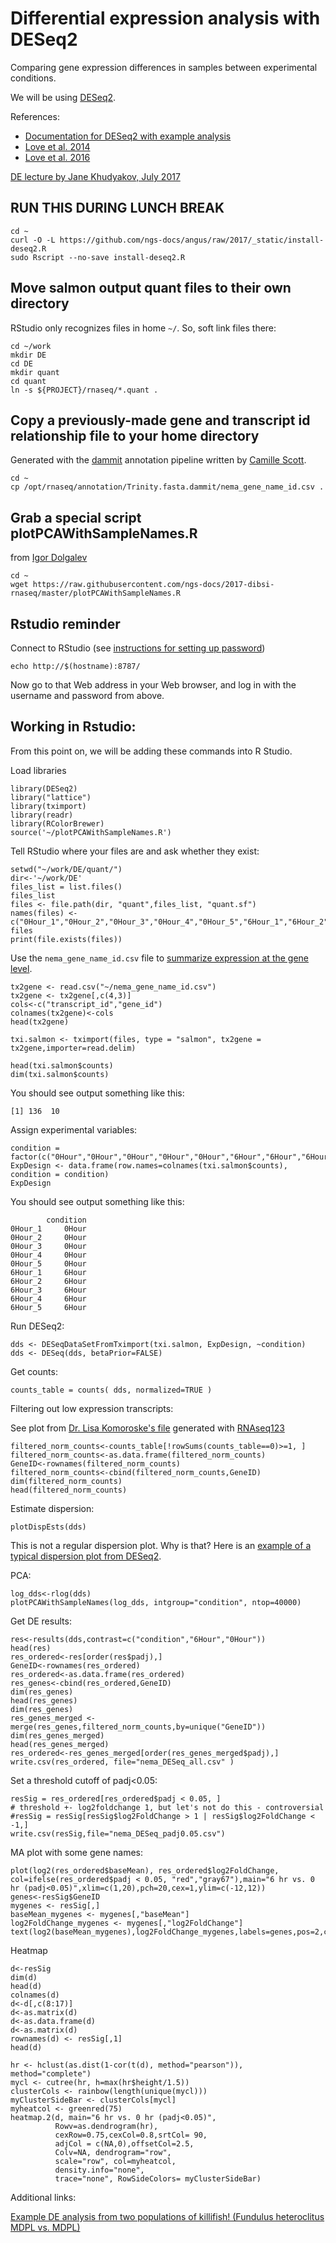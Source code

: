 # Differential expression analysis with DESeq2

Comparing gene expression differences in samples between experimental conditions. 

We will be using [DESeq2](https://bioconductor.org/packages/release/bioc/html/DESeq2.html).

References:
* [Documentation for DESeq2 with example analysis](https://bioconductor.org/packages/release/bioc/vignettes/DESeq2/inst/doc/DESeq2.html)
* [Love et al. 2014](https://genomebiology.biomedcentral.com/articles/10.1186/s13059-014-0550-8)
* [Love et al. 2016](https://www.nature.com/nbt/journal/v34/n12/full/nbt.3682.html)

[DE lecture by Jane Khudyakov, July 2017](_static/Jane_differential_expression.pdf)

## RUN THIS DURING LUNCH BREAK

```
cd ~
curl -O -L https://github.com/ngs-docs/angus/raw/2017/_static/install-deseq2.R
sudo Rscript --no-save install-deseq2.R
```

## Move salmon output quant files to their own directory

RStudio only recognizes files in home `~/`. So, soft link files there:

```
cd ~/work
mkdir DE
cd DE
mkdir quant
cd quant
ln -s ${PROJECT}/rnaseq/*.quant .
```


## Copy a previously-made gene and transcript id relationship file to your home directory

Generated with the [dammit](https://angus.readthedocs.io/en/2018/dammit_annotation.html) annotation pipeline written by [Camille Scott](http://www.camillescott.org/dammit/).
```
cd ~
cp /opt/rnaseq/annotation/Trinity.fasta.dammit/nema_gene_name_id.csv .
```

## Grab a special script plotPCAWithSampleNames.R

from [Igor Dolgalev](https://med.nyu.edu/research/scientific-cores-shared-resources/applied-bioinformatics-laboratories/leadership)

```
cd ~
wget https://raw.githubusercontent.com/ngs-docs/2017-dibsi-rnaseq/master/plotPCAWithSampleNames.R
```

## Rstudio reminder

Connect to RStudio (see [instructions for setting up password](https://setac-omics.readthedocs.io/en/latest/jetstream-bioconda-config.html))

```
echo http://$(hostname):8787/
```

Now go to that Web address in your Web browser, and log in with the username and password from above.

## Working in Rstudio:

From this point on, we will be adding these commands into R Studio.

Load libraries
```
library(DESeq2)
library("lattice")
library(tximport)
library(readr)
library(RColorBrewer)
source('~/plotPCAWithSampleNames.R')
```

Tell RStudio where your files are and ask whether they exist:

```
setwd("~/work/DE/quant/")
dir<-'~/work/DE'
files_list = list.files()
files_list
files <- file.path(dir, "quant",files_list, "quant.sf")
names(files) <- c("0Hour_1","0Hour_2","0Hour_3","0Hour_4","0Hour_5","6Hour_1","6Hour_2","6Hour_3","6Hour_4","6Hour_5")
files
print(file.exists(files))
```

Use the `nema_gene_name_id.csv` file to [summarize expression at the gene level](https://f1000research.com/articles/4-1521/v2).

```
tx2gene <- read.csv("~/nema_gene_name_id.csv")
tx2gene <- tx2gene[,c(4,3)]
cols<-c("transcript_id","gene_id")
colnames(tx2gene)<-cols
head(tx2gene)

txi.salmon <- tximport(files, type = "salmon", tx2gene = tx2gene,importer=read.delim)

head(txi.salmon$counts)
dim(txi.salmon$counts)
```
You should see output something like this:
```
[1] 136  10
```
Assign experimental variables:

```
condition = factor(c("0Hour","0Hour","0Hour","0Hour","0Hour","6Hour","6Hour","6Hour","6Hour","6Hour"))
ExpDesign <- data.frame(row.names=colnames(txi.salmon$counts), condition = condition)
ExpDesign
```
You should see output something like this:
```
        condition
0Hour_1     0Hour
0Hour_2     0Hour
0Hour_3     0Hour
0Hour_4     0Hour
0Hour_5     0Hour
6Hour_1     6Hour
6Hour_2     6Hour
6Hour_3     6Hour
6Hour_4     6Hour
6Hour_5     6Hour
```
Run DESeq2:

```
dds <- DESeqDataSetFromTximport(txi.salmon, ExpDesign, ~condition)
dds <- DESeq(dds, betaPrior=FALSE)
```

Get counts:
```
counts_table = counts( dds, normalized=TRUE )
```

Filtering out low expression transcripts:

See plot from [Dr. Lisa Komoroske's file](https://rnaseq-workshop-2017.readthedocs.io/en/latest/_static/Before-after_filter.pdf) generated with [RNAseq123](https://www.bioconductor.org/help/workflows/RNAseq123/)
```
filtered_norm_counts<-counts_table[!rowSums(counts_table==0)>=1, ]
filtered_norm_counts<-as.data.frame(filtered_norm_counts)
GeneID<-rownames(filtered_norm_counts)
filtered_norm_counts<-cbind(filtered_norm_counts,GeneID)
dim(filtered_norm_counts)
head(filtered_norm_counts)
```

Estimate dispersion:

```
plotDispEsts(dds)
```
This is not a regular dispersion plot. Why is that? Here is an [example of a typical dispersion plot from DESeq2](https://github.com/ljcohen/ECE221_final_project/blob/master/DESeq2/Dispersion.png).

PCA:
```
log_dds<-rlog(dds)
plotPCAWithSampleNames(log_dds, intgroup="condition", ntop=40000)
```

Get DE results:

```
res<-results(dds,contrast=c("condition","6Hour","0Hour"))
head(res)
res_ordered<-res[order(res$padj),]
GeneID<-rownames(res_ordered)
res_ordered<-as.data.frame(res_ordered)
res_genes<-cbind(res_ordered,GeneID)
dim(res_genes)
head(res_genes)
dim(res_genes)
res_genes_merged <- merge(res_genes,filtered_norm_counts,by=unique("GeneID"))
dim(res_genes_merged)
head(res_genes_merged)
res_ordered<-res_genes_merged[order(res_genes_merged$padj),]
write.csv(res_ordered, file="nema_DESeq_all.csv" )
```

Set a threshold cutoff of padj<0.05:

```
resSig = res_ordered[res_ordered$padj < 0.05, ]
# threshold +- log2foldchange 1, but let's not do this - controversial
#resSig = resSig[resSig$log2FoldChange > 1 | resSig$log2FoldChange < -1,]
write.csv(resSig,file="nema_DESeq_padj0.05.csv")
```


MA plot with some gene names:

```
plot(log2(res_ordered$baseMean), res_ordered$log2FoldChange, col=ifelse(res_ordered$padj < 0.05, "red","gray67"),main="6 hr vs. 0 hr (padj<0.05)",xlim=c(1,20),pch=20,cex=1,ylim=c(-12,12))
genes<-resSig$GeneID
mygenes <- resSig[,]
baseMean_mygenes <- mygenes[,"baseMean"]
log2FoldChange_mygenes <- mygenes[,"log2FoldChange"]
text(log2(baseMean_mygenes),log2FoldChange_mygenes,labels=genes,pos=2,cex=0.60)
```

Heatmap

```
d<-resSig
dim(d)
head(d)
colnames(d)
d<-d[,c(8:17)]
d<-as.matrix(d)
d<-as.data.frame(d)
d<-as.matrix(d)
rownames(d) <- resSig[,1]
head(d)

hr <- hclust(as.dist(1-cor(t(d), method="pearson")), method="complete")
mycl <- cutree(hr, h=max(hr$height/1.5))
clusterCols <- rainbow(length(unique(mycl)))
myClusterSideBar <- clusterCols[mycl]
myheatcol <- greenred(75)
heatmap.2(d, main="6 hr vs. 0 hr (padj<0.05)", 
          Rowv=as.dendrogram(hr),
          cexRow=0.75,cexCol=0.8,srtCol= 90,
          adjCol = c(NA,0),offsetCol=2.5, 
          Colv=NA, dendrogram="row", 
          scale="row", col=myheatcol, 
          density.info="none", 
          trace="none", RowSideColors= myClusterSideBar)
```

Additional links:

[Example DE analysis from two populations of killifish! (Fundulus heteroclitus MDPL vs. MDPL)](http://htmlpreview.github.io/?https://github.com/ljcohen/Fhet_MDPL_MDPP_salinity_DE/blob/master/Fhet_MDPL_v_MDPP_interactiononly_FW_BW.html)

